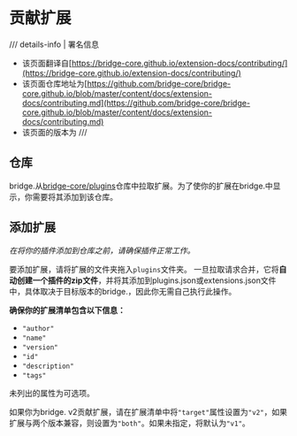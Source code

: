 # 贡献扩展

/// details-info | 署名信息
- 该页面翻译自[https://bridge-core.github.io/extension-docs/contributing/](https://bridge-core.github.io/extension-docs/contributing/)
- 该页面仓库地址为[https://github.com/bridge-core/bridge-core.github.io/blob/master/content/docs/extension-docs/contributing.md](https://github.com/bridge-core/bridge-core.github.io/blob/master/content/docs/extension-docs/contributing.md)
- 该页面的版本为<!-- md:samp bridge-core/bridge-core.github.io@2288e988aa39b393169b3a4e83469928088e4f5e -->
///

## 仓库

bridge.从[bridge-core/plugins](https://github.com/bridge-core/plugins)仓库中拉取扩展。为了使你的扩展在bridge.中显示，你需要将其添加到该仓库。

## 添加扩展

_在将你的插件添加到仓库之前，请确保插件正常工作。_

要添加扩展，请将扩展的文件夹拖入`plugins`文件夹。
一旦拉取请求合并，它将**自动创建一个插件的zip文件**，并将其添加到plugins.json或extensions.json文件中，具体取决于目标版本的bridge.，因此你无需自己执行此操作。

**确保你的扩展清单包含以下信息：**

- `"author"`
- `"name"`
- `"version"`
- `"id"`
- `"description"`
- `"tags"`

未列出的属性为可选项。

如果你为bridge. v2贡献扩展，请在扩展清单中将`"target"`属性设置为`"v2"`，如果扩展与两个版本兼容，则设置为`"both"`。如果未指定，将默认为`"v1"`。